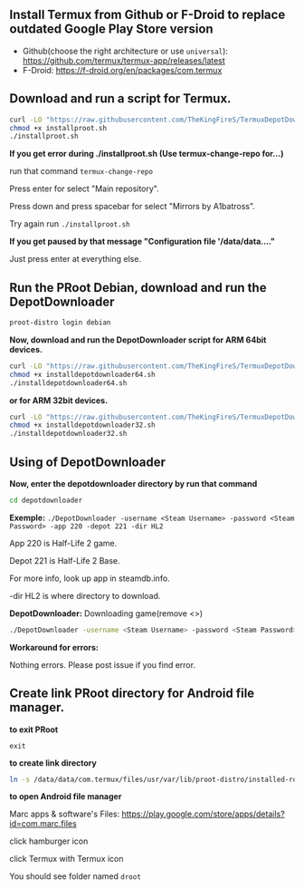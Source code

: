 
## Install Termux from Github or F-Droid to replace outdated Google Play Store version
 - Github(choose the right architecture or use ``universal``): https://github.com/termux/termux-app/releases/latest
 - F-Droid: https://f-droid.org/en/packages/com.termux
## Download and run a script for Termux.
```bash
curl -LO "https://raw.githubusercontent.com/TheKingFireS/TermuxDepotDownloader/main/installproot.sh"
chmod +x installproot.sh
./installproot.sh
```
**If you get error during ./installproot.sh (Use termux-change-repo for...)**

run that command ``termux-change-repo``

Press enter for select "Main repository".

Press down and press spacebar for select "Mirrors by A1batross".

Try again run ``./installproot.sh``

**If you get paused by that message "Configuration file '/data/data...."**

Just press enter at everything else.
## Run the PRoot Debian, download and run the DepotDownloader
```bash
proot-distro login debian
```
**Now, download and run the DepotDownloader script for ARM 64bit devices.**
```bash
curl -LO "https://raw.githubusercontent.com/TheKingFireS/TermuxDepotDownloader/main/installdepotdownloader64.sh"
chmod +x installdepotdownloader64.sh
./installdepotdownloader64.sh
```
**or for ARM 32bit devices.**
```bash
curl -LO "https://raw.githubusercontent.com/TheKingFireS/TermuxDepotDownloader/main/installdepotdownloader32.sh"
chmod +x installdepotdownloader32.sh
./installdepotdownloader32.sh
```
## Using of DepotDownloader
**Now, enter the depotdownloader directory by run that command**
```bash
cd depotdownloader
```
**Exemple:** ``./DepotDownloader -username <Steam Username> -password <Steam Password> -app 220 -depot 221 -dir HL2``

App 220 is Half-Life 2 game.

Depot 221 is Half-Life 2 Base.

For more info, look up app in steamdb.info.

-dir HL2 is where directory to download.

**DepotDownloader:** Downloading game(remove <>)
```bash
./DepotDownloader -username <Steam Username> -password <Steam Password> -remember-password -app APPID -depot DEPOTID
```
**Workaround for errors:**

Nothing errors. Please post issue if you find error.

## Create link PRoot directory for Android file manager.
**to exit PRoot**

``exit``

**to create link directory**
```bash
ln -s /data/data/com.termux/files/usr/var/lib/proot-distro/installed-rootfs/debian/root/ /data/data/com.termux/files/home/droot
```
**to open Android file manager**

Marc apps & software's Files: https://play.google.com/store/apps/details?id=com.marc.files

click hamburger icon

click Termux with Termux icon

You should see folder named ``droot``
